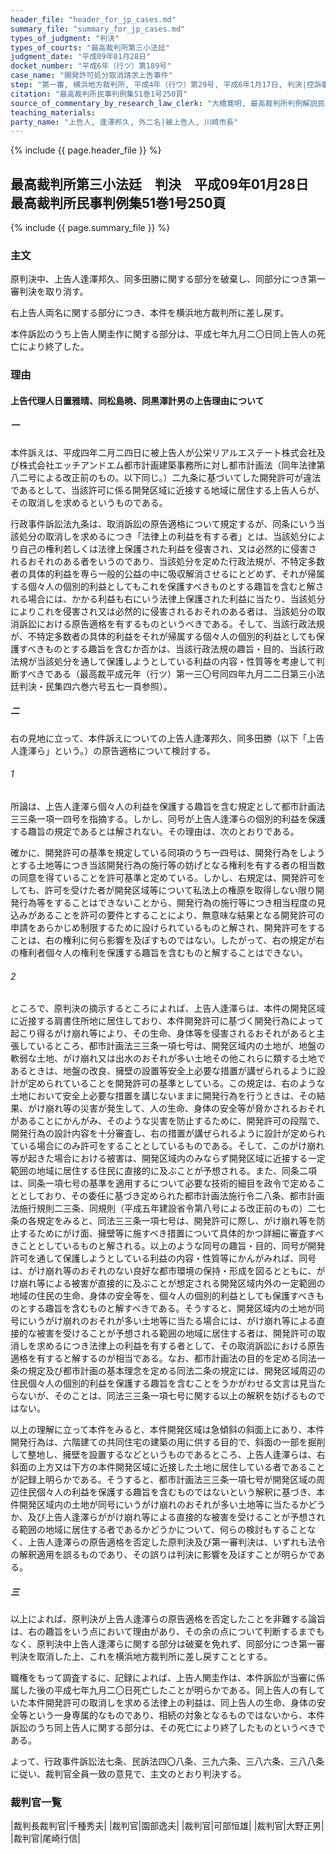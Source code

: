 ```yaml
---
header_file: "header_for_jp_cases.md"
summary_file: "summary_for_jp_cases.md"
types_of_judgment: "判決"
types_of_courts: "最高裁判所第三小法廷"
judgment_date: "平成09年01月28日"
docket_number: "平成6年（行ツ）第189号"
case_name: "開発許可処分取消請求上告事件"
step: "第一審, 横浜地方裁判所, 平成4年（行ウ）第29号, 平成6年1月17日, 判決|控訴審, 東京高等裁判所, 平成6年（行コ）第8号, 平成6年6月15日, 判決|差戻第一審, 横浜地方裁判所, 平成9年（行ウ）第10号, 平成11年4月28日, 判決"
citation: "最高裁判所民事判例集51巻1号250頁"
source_of_commentary_by_research_law_clerk: "大橋寛明, 最高裁判所判例解説民事篇平成9年度134頁"
teaching_materials:
party_name: "上告人, 逢澤邦久, 外二名|被上告人, 川崎市長"
---
```


{% include {{ page.header_file }}  %}

## 最高裁判所第三小法廷　判決　平成09年01月28日　最高裁判所民事判例集51巻1号250頁

{% include {{ page.summary_file }}  %}








### 主文


原判決中、上告人逢澤邦久、同多田勝に関する部分を破棄し、同部分につき第一審判決を取り消す。

右上告人両名に関する部分につき、本件を横浜地方裁判所に差し戻す。

本件訴訟のうち上告人関圭作に関する部分は、平成七年九月二〇日同上告人の死亡により終了した。





### 理由


#### 上告代理人日置雅晴、同松島暁、同黒澤計男の上告理由について

##### 一

本件訴えは、平成四年二月二四日に被上告人が公栄リアルエステート株式会社及び株式会社エッチアンドエム都市計画建築事務所に対し都市計画法（同年法律第八二号による改正前のもの。以下同じ。）二九条に基づいてした開発許可が違法であるとして、当該許可に係る開発区域に近接する地域に居住する上告人らが、その取消しを求めるというものである。

行政事件訴訟法九条は、取消訴訟の原告適格について規定するが、同条にいう当該処分の取消しを求めるにつき「法律上の利益を有する者」とは、当該処分により自己の権利若しくは法律上保護された利益を侵害され、又は必然的に侵害されるおそれのある者をいうのであり、当該処分を定めた行政法規が、不特定多数者の具体的利益を専ら一般的公益の中に吸収解消させるにとどめず、それが帰属する個々人の個別的利益としてもこれを保護すべきものとする趣旨を含むと解される場合には、かかる利益も右にいう法律上保護された利益に当たり、当該処分によりこれを侵害され又は必然的に侵害されるおそれのある者は、当該処分の取消訴訟における原告適格を有するものというべきである。そして、当該行政法規が、不特定多数者の具体的利益をそれが帰属する個々人の個別的利益としても保護すべきものとする趣旨を含むか否かは、当該行政法規の趣旨・目的、当該行政法規が当該処分を通して保護しようとしている利益の内容・性質等を考慮して判断すべきである（最高裁平成元年（行ツ）第一三〇号同四年九月二二日第三小法廷判決・民集四六巻六号五七一頁参照）。

##### 二

右の見地に立って、本件訴えについての上告人逢澤邦久、同多田勝（以下「上告人逢澤ら」という。）の原告適格について検討する。

###### 1

所論は、上告人逢澤ら個々人の利益を保護する趣旨を含む規定として都市計画法三三条一項一四号を指摘する。しかし、同号が上告人逢澤らの個別的利益を保護する趣旨の規定であるとは解されない。その理由は、次のとおりである。

確かに、開発許可の基準を規定している同項のうち一四号は、開発行為をしようとする土地等につき当該開発行為の施行等の妨げとなる権利を有する者の相当数の同意を得ていることを許可基準と定めている。しかし、右規定は、開発許可をしても、許可を受けた者が開発区域等について私法上の権原を取得しない限り開発行為等をすることはできないことから、開発行為の施行等につき相当程度の見込みがあることを許可の要件とすることにより、無意味な結果となる開発許可の申請をあらかじめ制限するために設けられているものと解され、開発許可をすることは、右の権利に何ら影響を及ぼすものではない。したがって、右の規定が右の権利者個々人の権利を保護する趣旨を含むものと解することはできない。

###### 2

ところで、原判決の摘示するところによれば、上告人逢澤らは、本件の開発区域に近接する肩書住所地に居住しており、本件開発許可に基づく開発行為によって起こり得るがけ崩れ等により、その生命、身体等を侵害されるおそれがあると主張しているところ、都市計画法三三条一項七号は、開発区域内の土地が、地盤の軟弱な土地、がけ崩れ又は出水のおそれが多い土地その他これらに類する土地であるときは、地盤の改良、擁壁の設置等安全上必要な措置が講ぜられるように設計が定められていることを開発許可の基準としている。この規定は、右のような土地において安全上必要な措置を講じないままに開発行為を行うときは、その結果、がけ崩れ等の災害が発生して、人の生命、身体の安全等が脅かされるおそれがあることにかんがみ、そのような災害を防止するために、開発許可の段階で、開発行為の設計内容を十分審査し、右の措置が講ぜられるように設計が定められている場合にのみ許可をすることとしているものである。そして、このがけ崩れ等が起きた場合における被害は、開発区域内のみならず開発区域に近接する一定範囲の地域に居住する住民に直接的に及ぶことが予想される。また、同条二項は、同条一項七号の基準を適用するについて必要な技術的細目を政令で定めることとしており、その委任に基づき定められた都市計画法施行令二八条、都市計画法施行規則二三条、同規則（平成五年建設省令第八号による改正前のもの）二七条の各規定をみると、同法三三条一項七号は、開発許可に際し、がけ崩れ等を防止するためにがけ面、擁壁等に施すべき措置について具体的かつ詳細に審査すべきこととしているものと解される。以上のような同号の趣旨・目的、同号が開発許可を通して保護しようとしている利益の内容・性質等にかんがみれば、同号は、がけ崩れ等のおそれのない良好な都市環境の保持・形成を図るとともに、がけ崩れ等による被害が直接的に及ぶことが想定される開発区域内外の一定範囲の地域の住民の生命、身体の安全等を、個々人の個別的利益としても保護すべきものとする趣旨を含むものと解すべきである。そうすると、開発区域内の土地が同号にいうがけ崩れのおそれが多い土地等に当たる場合には、がけ崩れ等による直接的な被害を受けることが予想される範囲の地域に居住する者は、開発許可の取消しを求めるにつき法律上の利益を有する者として、その取消訴訟における原告適格を有すると解するのが相当である。なお、都市計画法の目的を定める同法一条の規定及び都市計画の基本理念を定める同法二条の規定には、開発区域周辺の住民個々人の個別的利益を保護する趣旨を含むことをうかがわせる文言は見当たらないが、そのことは、同法三三条一項七号に関する以上の解釈を妨げるものではない。

以上の理解に立って本件をみると、本件開発区域は急傾斜の斜面上にあり、本件開発行為は、六階建ての共同住宅の建築の用に供する目的で、斜面の一部を掘削して整地し、擁壁を設置するなどというものであるところ、上告人逢澤らは、右斜面の上方又は下方の本件開発区域に近接した土地に居住している者であることが記録上明らかである。そうすると、都市計画法三三条一項七号が開発区域の周辺住民個々人の利益を保護する趣旨を含むものではないという解釈に基づき、本件開発区域内の土地が同号にいうがけ崩れのおそれが多い土地等に当たるかどうか、及び上告人逢澤らががけ崩れ等による直接的な被害を受けることが予想される範囲の地域に居住する者であるかどうかについて、何らの検討もすることなく、上告人逢澤らの原告適格を否定した原判決及び第一審判決は、いずれも法令の解釈適用を誤るものであり、その誤りは判決に影響を及ぼすことが明らかである。

##### 三

以上によれば、原判決が上告人逢澤らの原告適格を否定したことを非難する論旨は、右の趣旨をいう点において理由があり、その余の点について判断するまでもなく、原判決中上告人逢澤らに関する部分は破棄を免れず、同部分につき第一審判決を取消した上、これを横浜地方裁判所に差し戻すこととする。

職権をもって調査するに、記録によれば、上告人関圭作は、本件訴訟が当審に係属した後の平成七年九月二〇日死亡したことが明らかである。同上告人の有していた本件開発許可の取消しを求める法律上の利益は、同上告人の生命、身体の安全等という一身専属的なものであり、相続の対象となるものではないから、本件訴訟のうち同上告人に関する部分は、その死亡により終了したものというべきである。

よって、行政事件訴訟法七条、民訴法四〇八条、三九六条、三八六条、三八八条に従い、裁判官全員一致の意見で、主文のとおり判決する。

### 裁判官一覧

|裁判長裁判官|千種秀夫|
|裁判官|園部逸夫|
|裁判官|可部恒雄|
|裁判官|大野正男|
|裁判官|尾崎行信|





